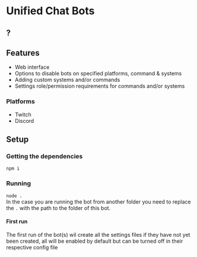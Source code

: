# Unified Chat Bots

## ?

## Features
 - Web interface
 - Options to disable bots on specified platforms, command & systems
 - Adding custom systems and/or commands
 - Settings role/permission requirements for commands and/or systems


### Platforms
 - Twitch
 - Discord

## Setup
### Getting the dependencies
```npm i```

### Running
```node .```\
In the case you are running the bot from another folder you need to replace the ```.``` with the path to the folder of this bot.

#### First run
The first run of the bot(s) wil create all the settings files if they have not yet been created, all will be enabled by default but can be turned off in their respective config file